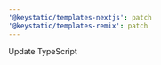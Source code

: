 ```yaml
---
'@keystatic/templates-nextjs': patch
'@keystatic/templates-remix': patch
---
```


Update TypeScript
